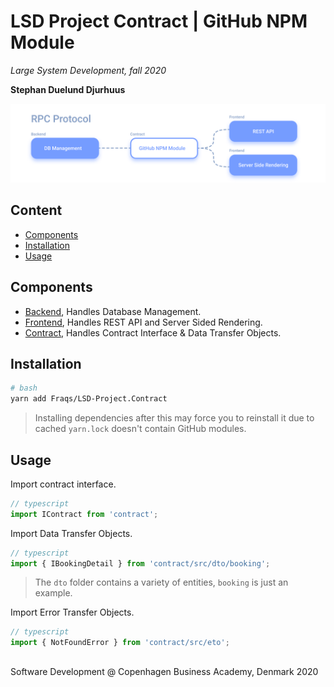   
  
  
  
  
#  LSD Project Contract | GitHub NPM Module
  
  
_Large System Development, fall 2020_
  
**Stephan Duelund Djurhuus**
  
![cover image](/assets/cover.png?0.12343840223407088 )  
  
##  Content
  
  
- [Components](/#components )
- [Installation](/#installation )
- [Usage](/#usage )
  
##  Components
  
  
-   [Backend](https://github.com/Fraqs/LSD-Project.Backend ), Handles Database Management.
-   [Frontend](https://github.com/Fraqs/LSD-Project.Frontend ), Handles REST API and Server Sided Rendering.
-   [Contract](https://github.com/Fraqs/LSD-Project.Contract ), Handles Contract Interface & Data Transfer Objects.
  
##  Installation
  
  
```bash
# bash
yarn add Fraqs/LSD-Project.Contract
```
  
> Installing dependencies after this may force you to reinstall it due to cached `yarn.lock` doesn't contain GitHub modules.
  
##  Usage
  
  
Import contract interface.
  
```js
// typescript
import IContract from 'contract';
```
  
Import Data Transfer Objects.
  
```js
// typescript
import { IBookingDetail } from 'contract/src/dto/booking';
```
  
> The `dto` folder contains a variety of entities, `booking` is just an example.
  
Import Error Transfer Objects.
  
```js
// typescript
import { NotFoundError } from 'contract/src/eto';
```
  
## 
  
  
Software Development @ Copenhagen Business Academy, Denmark 2020
  
